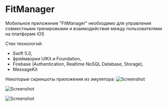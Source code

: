 # FitManager

Мобильное приложение "FitManager" необходимо для управления совместными тренировками и взаимодействия между пользователями на платформе iOS

Стек технологий:
- Swift 5.0,
- фреймворки UIKit и Foundation,
- Firebase (Authentication, Realtime NoSQL Database, Storage),
- MessageKit

Некоторые скриншоты приложения из эмулятора:
![Screenshot](Auth.png)

![Screenshot](Reg.png)

![Screenshot](home.png)
